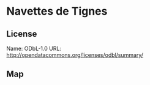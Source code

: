 # Navettes de Tignes
    
## License

Name: ODbL-1.0
URL: http://opendatacommons.org/licenses/odbl/summary/

## Map

<WorldMap topic="Navettes_de_Tignes/vehicle_positions/#" />
